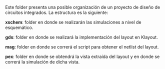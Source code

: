 Este folder presenta una posible organización de un proyecto de diseño de circuitos integrados. La estructura es la siguiente:

**xschem**: folder en donde se realizarán las simulaciones a nivel de esquemático.

**gds**: folder en donde se realizará la implementación del layout en Klayout.

**mag**: folder en donde se correrá el script para obtener el netlist del layout.

**pex**: folder en donde se obtendrá la vista extraída del layout y en donde se correrá la simulación de dicha vista.
